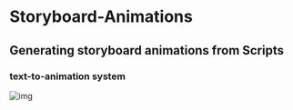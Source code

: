 # Storyboard-Animations
## Generating storyboard animations from Scripts

### text-to-animation system

![img](https://venturebeat.com/wp-content/uploads/2019/04/a719e2ad-2214-42b1-aabb-cec6c9b846c0.png?w=768&strip=all)
